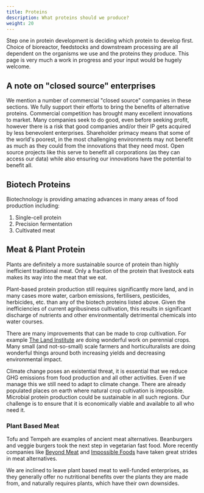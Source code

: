 ```yaml
---
title: Proteins
description: What proteins should we produce?
weight: 20
---
```


Step one in protein development is deciding which protein to develop first.  Choice of bioreactor, feedstocks and downstream processing are all dependent on the organisms we use and the proteins they produce.  This page is very much a work in progress and your input would be hugely welcome.

## A note on "closed source" enterprises

We mention a number of commercial "closed source" companies in these sections.  We fully support their efforts to bring the benefits of alternative proteins.  Commercial competition has brought many excellent innovations to market.  Many companies seek to do good, even before seeking profit, however there is a risk that good companies and/or their IP gets acquired by less benevolent enterprises. Shareholder primacy means that some of the world's poorest, in the most challenging environments may not benefit as much as they could from the innovations that they need most.  Open source projects like this serve to benefit all corporations (as they can access our data) while also ensuring our innovations have the potential to benefit all.

## Biotech Proteins

Biotechnology is providing amazing advances in many areas of food production including:

1. Single-cell protein
2. Precision fermentation
3. Cultivated meat

## Meat & Plant Protein

Plants are definitely a more sustainable source of protein than highly inefficient traditional meat.  Only a fraction of the protein that livestock eats makes its way into the meat that we eat.  

Plant-based protein production still requires significantly more land, and in many cases more water, carbon emissions, fertilisers, pesticides, herbicides, etc. than any of the biotech proteins listed above.  Given the inefficiencies of current agribusiness cultivation, this results in significant discharge of nutrients and other environmentally detrimental chemicals into water courses.  

There are many improvements that can be made to crop cultivation.  For example [The Land Institute](https://landinstitute.org/our-work/perennial-crops/) are doing wonderful work on perennial crops.  Many small (and not-so-small) scale farmers and horticulturalists are doing wonderful things around both increasing yields and decreasing environmental impact.

Climate change poses an existential threat, it is essential that we reduce GHG emissions from food production and all other activities.  Even if we manage this we still need to adapt to climate change.  There are already populated places on earth where natural crop cultivation is impossible.  Microbial protein production could be sustainable in all such regions.  Our challenge is to ensure that it is economically viable and available to all who need it.

### Plant Based Meat

Tofu and Tempeh are examples of ancient meat alternatives.  Beanburgers and veggie burgers took the next step in vegetarian fast food.  More recently companies like [Beyond Meat](https://www.beyondmeat.com) and [Impossible Foods](https://impossiblefoods.com) have taken great strides in meat alternatives.

We are inclined to leave plant based meat to well-funded enterprises, as they generally offer no nutritional benefits over the plants they are made from, and naturally requires plants, which have their own downsides.

<br>
